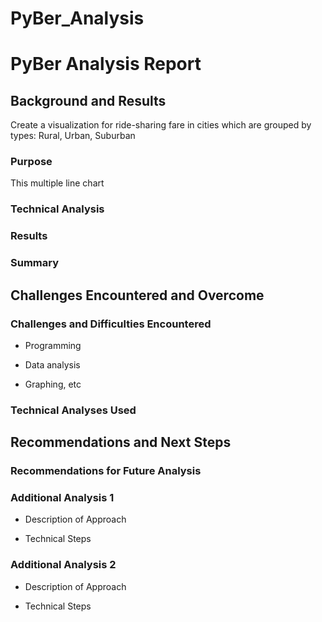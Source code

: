 # PyBer_Analysis
# PyBer Analysis Report

## Background and Results
  Create a visualization for ride-sharing fare in cities which are grouped by types: Rural, Urban, Suburban 
### Purpose
  This multiple line chart 
### Technical Analysis

### Results

### Summary

## Challenges Encountered and Overcome

### Challenges and Difficulties Encountered

* Programming

* Data analysis

* Graphing, etc

### Technical Analyses Used

## Recommendations and Next Steps

### Recommendations for Future Analysis

### Additional Analysis 1

* Description of Approach

* Technical Steps

### Additional Analysis 2

* Description of Approach

* Technical Steps
